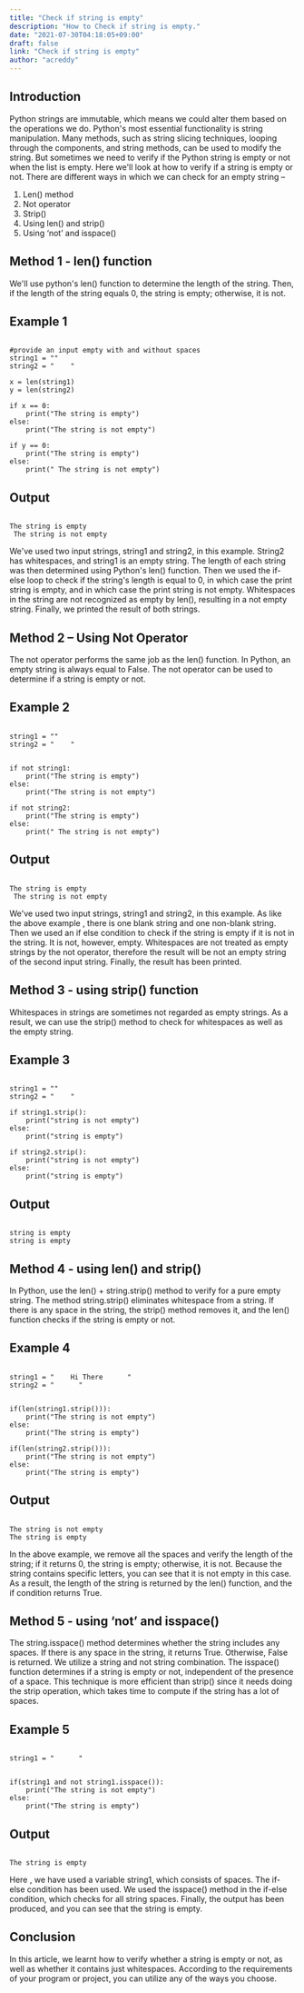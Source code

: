 ```yaml
---
title: "Check if string is empty"
description: "How to Check if string is empty."
date: "2021-07-30T04:18:05+09:00"
draft: false
link: "Check if string is empty"
author: "acreddy"
---
```



## Introduction

Python strings are immutable, which means we could alter them based on the operations we do. Python's most essential functionality is string manipulation. Many methods, such as string slicing techniques, looping through the components, and string methods, can be used to modify the string. But sometimes we need to verify if the Python string is empty or not when the list is empty. Here we'll look at how to verify if a string is empty or not.
There are different ways in which we can check for an empty string –
1.	Len() method
2.	Not operator
3.	Strip()
4.	Using len() and strip() 
5.	Using ‘not’ and isspace()


## Method 1 - len() function

We'll use python's len() function to determine the length of the string.
Then, if the length of the string equals 0, the string is empty; otherwise, it is not.

## Example 1

```

#provide an input empty with and without spaces 
string1 = ""
string2 = "    "
 
x = len(string1)
y = len(string2)
 
if x == 0:
    print("The string is empty")
else:
    print("The string is not empty")

if y == 0:
    print("The string is empty")
else:
    print(" The string is not empty")

```

## Output

```

The string is empty
 The string is not empty

```

We've used two input strings, string1 and string2, in this example. String2 has whitespaces, and string1 is an empty string. The length of each string was then determined using Python's len() function. Then we used the if-else loop to check if the string's length is equal to 0, in which case the print string is empty, and in which case the print string is not empty. Whitespaces in the string are not recognized as empty by len(), resulting in a not empty string.
Finally, we printed the result of both strings.

## Method 2 – Using Not Operator

The not operator performs the same job as the len() function. In Python, an empty string is always equal to False. The not operator can be used to determine if a string is empty or not.

## Example 2

```

string1 = ""
string2 = "    "
 

if not string1:
    print("The string is empty")
else:
    print("The string is not empty")

if not string2:
    print("The string is empty")
else:
    print(" The string is not empty")

```

## Output

```

The string is empty
 The string is not empty

```

We've used two input strings, string1 and string2, in this example. As like the above example , there is one blank string and one non-blank string. Then we used an if else condition to check if the string is empty if it is not in the string. It is not, however, empty. Whitespaces are not treated as empty strings by the not operator, therefore the result will be not an empty string of the second input string. Finally, the result has been printed.

## Method 3 - using strip() function

Whitespaces in strings are sometimes not regarded as empty strings.
As a result, we can use the strip() method to check for whitespaces as well as the empty string.

## Example 3

```

string1 = ""
string2 = "    "
 
if string1.strip():
    print("string is not empty")
else:
    print("string is empty")
     
if string2.strip():
    print("string is not empty")
else:
    print("string is empty")

```

## Output

```

string is empty
string is empty

```


## Method 4 - using len() and strip() 

In Python, use the len() + string.strip() method to verify for a pure empty string. The method string.strip() eliminates whitespace from a string. If there is any space in the string, the strip() method removes it, and the len() function checks if the string is empty or not.

## Example 4 

```

string1 = "    Hi There      "
string2 = "      "


if(len(string1.strip())):
    print("The string is not empty")
else:
    print("The string is empty")

if(len(string2.strip())):
    print("The string is not empty")
else:
    print("The string is empty")

```

## Output

```

The string is not empty
The string is empty

```

In the above example, we remove all the spaces and verify the length of the string; if it returns 0, the string is empty; otherwise, it is not. Because the string contains specific letters, you can see that it is not empty in this case. As a result, the length of the string is returned by the len() function, and the if condition returns True.  

## Method 5 - using ‘not’ and isspace()

The string.isspace() method determines whether the string includes any spaces.
If there is any space in the string, it returns True. Otherwise, False is returned. We utilize a string and not string combination. The isspace() function determines if a string is empty or not, independent of the presence of a space. This technique is more efficient than strip() since it needs doing the strip operation, which takes time to compute if the string has a lot of spaces.

## Example 5

```

string1 = "      "


if(string1 and not string1.isspace()):
    print("The string is not empty")
else:
    print("The string is empty")

```
## Output

```

The string is empty

```



Here , we have used a variable string1, which consists of spaces. The if-else condition has been used. We used the isspace() method in the if-else condition, which checks for all string spaces. Finally, the output has been produced, and you can see that the string is empty.


## Conclusion

In this article, we learnt how to verify whether a string is empty or not, as well as whether it contains just whitespaces. According to the requirements of your program or project, you can utilize any of the ways you choose.












